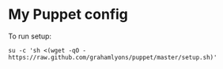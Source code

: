 # My Puppet config

To run setup:

    su -c 'sh <(wget -qO - https://raw.github.com/grahamlyons/puppet/master/setup.sh)'
